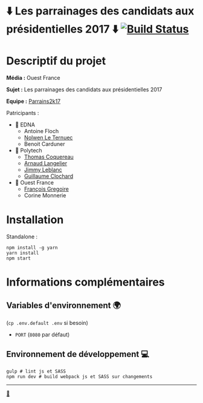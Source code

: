 ⬇️ Les parrainages des candidats aux présidentielles 2017 ⬇️  [![Build Status](https://travis-ci.org/parrains2k17/website.svg?branch=master)](https://travis-ci.org/parrains2k17/website)
======================================================

# Descriptif du projet

**Média :** Ouest France

**Sujet :** Les parrainages des candidats aux présidentielles 2017

**Equipe :** [Parrains2k17](http://twitter.com/parrains2k17)

Patricipants :

- 🎨 EDNA
    - Antoine Floch
    - [Nolwen Le Ternuec](http://twitter.com/LeTernuecNolwen)
    - Benoit Carduner
- 🤖 Polytech
    - [Thomas Coquereau](http://twitter.com/TCoquereau)
    - [Arnaud Langelier](http://twitter.com/Arnaud_Lange)
    - [Jimmy Leblanc](http://twitter.com/jimmyleblanc_)
    - [Guillaume Clochard](http://twitter.com/GuillaumeWuip)
- 🎤 Ouest France
    - [François Gregoire](http://twitter.com/f_gregoire)
    - Corine Monnerie

# Installation

Standalone :

```
npm install -g yarn
yarn install
npm start
```

# Informations complémentaires

## Variables d'environnement 🌍
(`cp .env.default .env` si besoin)

- `PORT` (`8080` par défaut)

## Environnement de développement 💻

```
gulp # lint js et SASS
npm run dev # build webpack js et SASS sur changements
```

---

[🌌](https://www.youtube.com/watch?v=feA64wXhbjo)
